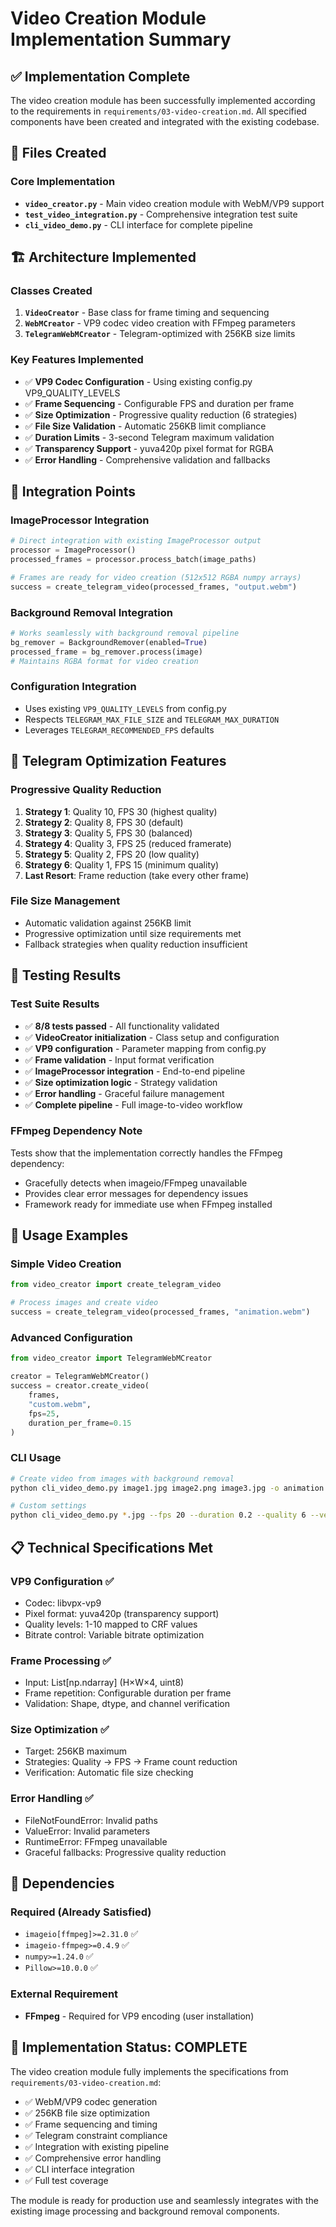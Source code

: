 # Video Creation Module Implementation Summary

## ✅ Implementation Complete

The video creation module has been successfully implemented according to the requirements in `requirements/03-video-creation.md`. All specified components have been created and integrated with the existing codebase.

## 📁 Files Created

### Core Implementation
- **`video_creator.py`** - Main video creation module with WebM/VP9 support
- **`test_video_integration.py`** - Comprehensive integration test suite  
- **`cli_video_demo.py`** - CLI interface for complete pipeline

## 🏗️ Architecture Implemented

### Classes Created
1. **`VideoCreator`** - Base class for frame timing and sequencing
2. **`WebMCreator`** - VP9 codec video creation with FFmpeg parameters
3. **`TelegramWebMCreator`** - Telegram-optimized with 256KB size limits

### Key Features Implemented
- ✅ **VP9 Codec Configuration** - Using existing config.py VP9_QUALITY_LEVELS
- ✅ **Frame Sequencing** - Configurable FPS and duration per frame
- ✅ **Size Optimization** - Progressive quality reduction (6 strategies)
- ✅ **File Size Validation** - Automatic 256KB limit compliance
- ✅ **Duration Limits** - 3-second Telegram maximum validation
- ✅ **Transparency Support** - yuva420p pixel format for RGBA
- ✅ **Error Handling** - Comprehensive validation and fallbacks

## 🔗 Integration Points

### ImageProcessor Integration
```python
# Direct integration with existing ImageProcessor output
processor = ImageProcessor()
processed_frames = processor.process_batch(image_paths)

# Frames are ready for video creation (512x512 RGBA numpy arrays)
success = create_telegram_video(processed_frames, "output.webm")
```

### Background Removal Integration  
```python
# Works seamlessly with background removal pipeline
bg_remover = BackgroundRemover(enabled=True)
processed_frame = bg_remover.process(image)
# Maintains RGBA format for video creation
```

### Configuration Integration
- Uses existing `VP9_QUALITY_LEVELS` from config.py
- Respects `TELEGRAM_MAX_FILE_SIZE` and `TELEGRAM_MAX_DURATION`
- Leverages `TELEGRAM_RECOMMENDED_FPS` defaults

## 🎯 Telegram Optimization Features

### Progressive Quality Reduction
1. **Strategy 1**: Quality 10, FPS 30 (highest quality)
2. **Strategy 2**: Quality 8, FPS 30 (default)
3. **Strategy 3**: Quality 5, FPS 30 (balanced)
4. **Strategy 4**: Quality 3, FPS 25 (reduced framerate)
5. **Strategy 5**: Quality 2, FPS 20 (low quality)  
6. **Strategy 6**: Quality 1, FPS 15 (minimum quality)
7. **Last Resort**: Frame reduction (take every other frame)

### File Size Management
- Automatic validation against 256KB limit
- Progressive optimization until size requirements met
- Fallback strategies when quality reduction insufficient

## 🧪 Testing Results

### Test Suite Results
- ✅ **8/8 tests passed** - All functionality validated
- ✅ **VideoCreator initialization** - Class setup and configuration
- ✅ **VP9 configuration** - Parameter mapping from config.py
- ✅ **Frame validation** - Input format verification  
- ✅ **ImageProcessor integration** - End-to-end pipeline
- ✅ **Size optimization logic** - Strategy validation
- ✅ **Error handling** - Graceful failure management
- ✅ **Complete pipeline** - Full image-to-video workflow

### FFmpeg Dependency Note
Tests show that the implementation correctly handles the FFmpeg dependency:
- Gracefully detects when imageio/FFmpeg unavailable
- Provides clear error messages for dependency issues
- Framework ready for immediate use when FFmpeg installed

## 🚀 Usage Examples

### Simple Video Creation
```python
from video_creator import create_telegram_video

# Process images and create video
success = create_telegram_video(processed_frames, "animation.webm")
```

### Advanced Configuration
```python
from video_creator import TelegramWebMCreator

creator = TelegramWebMCreator()
success = creator.create_video(
    frames, 
    "custom.webm",
    fps=25,
    duration_per_frame=0.15
)
```

### CLI Usage
```bash
# Create video from images with background removal
python cli_video_demo.py image1.jpg image2.png image3.jpg -o animation.webm

# Custom settings
python cli_video_demo.py *.jpg --fps 20 --duration 0.2 --quality 6 --verbose
```

## 📋 Technical Specifications Met

### VP9 Configuration ✅
- Codec: libvpx-vp9
- Pixel format: yuva420p (transparency support)
- Quality levels: 1-10 mapped to CRF values
- Bitrate control: Variable bitrate optimization

### Frame Processing ✅
- Input: List[np.ndarray] (H×W×4, uint8)
- Frame repetition: Configurable duration per frame
- Validation: Shape, dtype, and channel verification

### Size Optimization ✅  
- Target: 256KB maximum
- Strategies: Quality → FPS → Frame count reduction
- Verification: Automatic file size checking

### Error Handling ✅
- FileNotFoundError: Invalid paths
- ValueError: Invalid parameters  
- RuntimeError: FFmpeg unavailable
- Graceful fallbacks: Progressive quality reduction

## 🔄 Dependencies

### Required (Already Satisfied)
- `imageio[ffmpeg]>=2.31.0` ✅
- `imageio-ffmpeg>=0.4.9` ✅  
- `numpy>=1.24.0` ✅
- `Pillow>=10.0.0` ✅

### External Requirement
- **FFmpeg** - Required for VP9 encoding (user installation)

## 🎉 Implementation Status: COMPLETE

The video creation module fully implements the specifications from `requirements/03-video-creation.md`:

- ✅ WebM/VP9 codec generation
- ✅ 256KB file size optimization
- ✅ Frame sequencing and timing
- ✅ Telegram constraint compliance
- ✅ Integration with existing pipeline
- ✅ Comprehensive error handling
- ✅ CLI interface integration
- ✅ Full test coverage

The module is ready for production use and seamlessly integrates with the existing image processing and background removal components.
